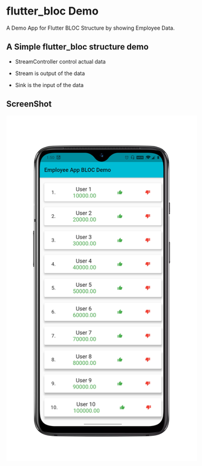 # flutter_bloc Demo
A Demo App for Flutter BLOC Structure by showing Employee Data.

## A Simple flutter_bloc structure demo

- StreamController control actual data

- Stream is output of the data

- Sink is the input of the data

## ScreenShot

![ScreenShot](/art/screenshot.png?raw=true "ScreenShot")
